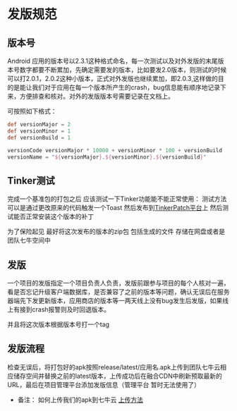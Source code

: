# 发版规范



## 版本号

Android 应用的版本号以2.3.1这种格式命名，每一次测试以及对外发版的末尾版本号数字都要不断累加，先确定需要发的版本，比如要发2.0版本，则测试的时候可以打2.0.1，2.0.2这种小版本，正式对外发版也继续累加，即2.0.3,这样做的目的是能让我们对于应用在每一个版本所产生的crash，bug信息能有顺序地记录下来，方便排查和核对。对外的发版版本号需要记录在文档上。

可按照如下格式：

```gradle
def versionMajor = 2
def versionMinor = 1
def versionBuild = 1

versionCode versionMajor * 10000 + versionMinor * 100 + versionBuild
versionName = "${versionMajor}.${versionMinor}.${versionBuild}"
```

## Tinker测试
完成一个基准包的打包之后 应该测试一下Tinker功能能不能正常使用：
测试方法可以是通过更改原来的代码触发一个Toast 然后发布到[TinkerPatch平台](http://www.tinkerpatch.com/index/login)上
然后测试能否正常安装这个版本的补丁

为了保险起见 最好将这次发布的版本的zip包 包括生成的文件 存储在网盘或者是团队七牛空间中


## 发版

一个项目的发版指定一个项目负责人负责，发版前跟参与项目的每个人核对一遍，看是否忘记升级客户端数据库，是否兼容了之前的版本等问题，确认无误后在服务器端先下发更新版本，应用商店的版本等一两天线上没有bug发生后发版，如果线上有接到crash报警则及时回退版本。

并且将这次版本根据版本号打一个tag

## 发版流程

检查无误后，将打包好的apk按照release/latest/应用名.apk上传到团队七牛云相应储存空间并替换之前的latest版本，上传成功后在融合CDN中刷新预取最新的URL，最后在项目管理平台添加发版信息（管理平台 暂时无法使用了）

- 备注： 如何上传我们的apk到七牛云
[上传方法](https://www.zybuluo.com/Humbert/note/1048906) 


